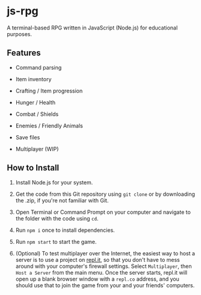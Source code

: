# js-rpg

A terminal-based RPG written in JavaScript (Node.js) for educational purposes.

## Features

- Command parsing

- Item inventory

- Crafting / Item progression

- Hunger / Health

- Combat / Shields

- Enemies / Friendly Animals

- Save files

- Multiplayer (WIP)

## How to Install

1. Install Node.js for your system.

2. Get the code from this Git repository using `git clone` or by downloading the .zip, if you're not familiar with Git.

3. Open Terminal or Command Prompt on your computer and navigate to the folder with the code using `cd`.

4. Run `npm i` once to install dependencies.

5. Run `npm start` to start the game.

6. (Optional) To test multiplayer over the Internet, the easiest way to host a server is to use a project on [repl.it](https://repl.it), so that you don't have to mess around with your computer's firewall settings. Select `Multiplayer`, then `Host a Server` from the main menu. Once the server starts, repl.it will open up a blank browser window with a `repl.co` address, and you should use that to join the game from your and your friends' computers.

